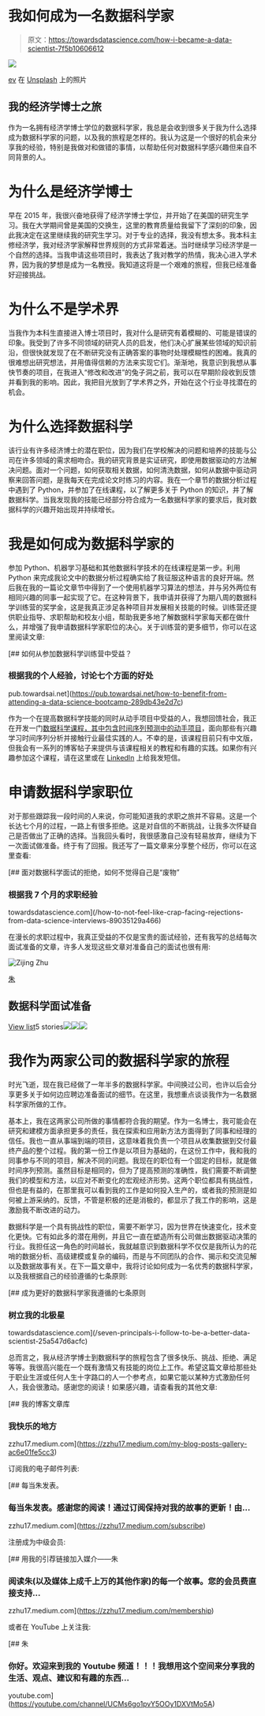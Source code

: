 # 我如何成为一名数据科学家

> 原文：<https://towardsdatascience.com/how-i-became-a-data-scientist-7f5b10606612>

![](img/86ff82123b5fa25a6650d8321cae951f.png)

[ev](https://unsplash.com/@ev?utm_source=unsplash&utm_medium=referral&utm_content=creditCopyText) 在 [Unsplash](https://unsplash.com/collections/8358587/data-science?utm_source=unsplash&utm_medium=referral&utm_content=creditCopyText) 上的照片

## 我的经济学博士之旅

作为一名拥有经济学博士学位的数据科学家，我总是会收到很多关于我为什么选择成为数据科学家的问题，以及我的旅程是怎样的。我认为这是一个很好的机会来分享我的经验，特别是我做对和做错的事情，以帮助任何对数据科学感兴趣但来自不同背景的人。

# **为什么是经济学博士**

早在 2015 年，我很兴奋地获得了经济学博士学位，并开始了在美国的研究生学习。我在大学期间曾是美国的交换生，这里的教育质量给我留下了深刻的印象，因此我决定在这里继续我的研究生学习。对于专业的选择，我没有想太多。我本科主修经济学，我对经济学家解释世界规则的方式非常着迷。当时继续学习经济学是一个自然的选择。当我申请这些项目时，我表达了我对教学的热情，我决心进入学术界，因为我的梦想是成为一名教授。我知道这将是一个艰难的旅程，但我已经准备好迎接挑战。

# **为什么不是学术界**

当我作为本科生直接进入博士项目时，我对什么是研究有着模糊的、可能是错误的印象。我受到了许多不同领域的研究人员的启发，他们决心扩展某些领域的知识前沿，但很快就发现了在不断研究没有正确答案的事物时处理模糊性的困难。我真的很难想出研究想法，并用值得信赖的方法来实现它们。渐渐地，我意识到我想从事快节奏的项目，在我进入“修改和改进”的兔子洞之前，我可以在早期阶段收到反馈并看到我的影响。因此，我把目光放到了学术界之外，开始在这个行业寻找潜在的机会。

# 为什么选择数据科学

该行业有许多经济博士的潜在职位，因为我们在学校解决的问题和培养的技能与公司在许多领域的需求相吻合。我的研究背景是实证研究，即使用数据驱动的方法解决问题。面对一个问题，如何获取相关数据，如何清洗数据，如何从数据中驱动洞察来回答问题，是我每天在完成论文时练习的内容。我在一个章节的数据分析过程中遇到了 Python，并参加了在线课程，以了解更多关于 Python 的知识，并了解数据科学。当我发现我的技能已经部分符合成为一名数据科学家的要求后，我对数据科学的兴趣开始出现并持续增长。

# 我是如何成为数据科学家的

参加 Python、机器学习基础和其他数据科学技术的在线课程是第一步。利用 Python 来完成我论文中的数据分析过程确实给了我征服这种语言的良好开端。然后我在我的一篇论文章节中得到了一个使用机器学习算法的想法，并与另外两位有相同兴趣的同事一起实现了它。在这种背景下，我申请并获得了为期八周的数据科学训练营的奖学金，这是我真正涉足各种项目并发展相关技能的时候。训练营还提供职业指导、求职帮助和校友小组，帮助我更多地了解数据科学家每天都在做什么，并增强了我申请数据科学家职位的决心。关于训练营的更多细节，你可以在这里阅读文章:

[](https://pub.towardsai.net/how-to-benefit-from-attending-a-data-science-bootcamp-289db43e2d7c) [## 如何从参加数据科学训练营中受益？

### 根据我的个人经验，讨论七个方面的好处

pub.towardsai.net](https://pub.towardsai.net/how-to-benefit-from-attending-a-data-science-bootcamp-289db43e2d7c) 

作为一个在提高数据科学技能的同时从动手项目中受益的人，我想回馈社会，我正在开发一门[数据科学课程，其中包含时间序列预测中的动手项目](https://www.greedyacademy.com/training-product-detail/supply-chain-optimization)，面向那些有兴趣学习时间序列分析并接触行业最佳实践的人。不幸的是，该课程目前只有中文版，但我会有一系列的博客帖子来提供与该课程相关的教程和有趣的实践。如果你有兴趣参加这个课程，请在这里或在 [LinkedIn](https://www.linkedin.com/in/zijingzhu/) 上给我发短信。

# 申请数据科学家职位

对于那些跟踪我一段时间的人来说，你可能知道我的求职之旅并不容易。这是一个长达七个月的过程，一路上有很多拒绝。这是对自信的不断挑战，让我多次怀疑自己是否做出了正确的选择。当我回头看时，我很感激自己没有轻易放弃，继续为下一次面试做准备。终于有了回报。我还写了一篇文章来分享整个经历，你可以在这里查看:

[](/how-to-not-feel-like-crap-facing-rejections-from-data-science-interviews-89035129a466) [## 面对数据科学面试的拒绝，如何不觉得自己是“废物”

### 根据我 7 个月的求职经验

towardsdatascience.com](/how-to-not-feel-like-crap-facing-rejections-from-data-science-interviews-89035129a466) 

在漫长的求职过程中，我真正受益的不仅是宝贵的面试经验，还有我写的总结每次面试准备的文章，许多人发现这些文章对准备自己的面试也很有用:

![Zijing Zhu](img/14f00e0aa0c5c94bc8258ff3e7fefc92.png)

[朱](https://zzhu17.medium.com/?source=post_page-----7f5b10606612--------------------------------)

## 数据科学面试准备

[View list](https://zzhu17.medium.com/list/data-science-interview-preparation-bfb0986a61a3?source=post_page-----7f5b10606612--------------------------------)5 stories![](img/6510e303eae9e189fb23df6bf4263bc6.png)![](img/33c60eeec0375523d1862324cfdfdb05.png)![](img/818bd7a9601774bcccdee43055afb4bb.png)

# 我作为两家公司的数据科学家的旅程

时光飞逝，现在我已经做了一年半多的数据科学家。中间换过公司，也许以后会分享更多关于如何边应聘边准备面试的细节。在这里，我想重点谈谈我作为一名数据科学家所做的工作。

基本上，我在这两家公司所做的事情都符合我的期望。作为一名博士，我可能会在研究和建模方面承担更多的责任，我在探索和应用新方法方面得到了同事和经理的信任。我也一直从事端到端的项目，这意味着我负责一个项目从收集数据到交付最终产品的整个过程。我的第一份工作是以项目为基础的，在这份工作中，我和我的同事参与不同的项目，解决不同的问题。我现在的职位有一个固定的目标，就是做时间序列预测。虽然目标是相同的，但为了提高预测的准确性，我们需要不断调整我们的模型和方法，以应对不断变化的宏观经济形势。这两个职位都具有挑战性，但也是有益的，在那里我可以看到我的工作是如何投入生产的，或者我的预测是如何被上游采纳的。反馈，不管是积极的还是消极的，都显示了我工作的影响，这是激励我不断改进的动力。

数据科学是一个具有挑战性的职位，需要不断学习，因为世界在快速变化，技术变化更快。它有如此多的潜在用例，并且它一直在塑造所有公司做出数据驱动决策的行业。我担任这一角色的时间越长，我就越意识到数据科学不仅仅是我所认为的花哨的数据分析、高级建模或复杂的编码，而是与不同团队的合作、揭示和交流见解以及数据故事有关。在下一篇文章中，我将讨论如何成为一名优秀的数据科学家，以及我根据自己的经验遵循的七条原则:

[](/seven-principals-i-follow-to-be-a-better-data-scientist-25a547d6acfc) [## 成为更好的数据科学家我遵循的七条原则

### 树立我的北极星

towardsdatascience.com](/seven-principals-i-follow-to-be-a-better-data-scientist-25a547d6acfc) 

总而言之，我从经济学博士到数据科学的旅程包含了很多快乐、挑战、拒绝、满足等等。我很高兴能在一个既有激情又有技能的岗位上工作。希望这篇文章给那些处于职业生涯或任何人生十字路口的人一个参考点，如果它能以某种方式激励任何人，我会很激动。感谢您的阅读！如果感兴趣，请查看我的其他文章:

[](https://zzhu17.medium.com/my-blog-posts-gallery-ac6e01fe5cc3) [## 我的博客文章库

### 我快乐的地方

zzhu17.medium.com](https://zzhu17.medium.com/my-blog-posts-gallery-ac6e01fe5cc3) 

订阅我的电子邮件列表:

[](https://zzhu17.medium.com/subscribe) [## 每当朱发表。

### 每当朱发表。感谢您的阅读！通过订阅保持对我的故事的更新！由…

zzhu17.medium.com](https://zzhu17.medium.com/subscribe) 

注册成为中级会员:

[](https://zzhu17.medium.com/membership) [## 用我的引荐链接加入媒介——朱

### 阅读朱(以及媒体上成千上万的其他作家)的每一个故事。您的会员费直接支持…

zzhu17.medium.com](https://zzhu17.medium.com/membership) 

或者在 YouTube 上关注我:

[](https://youtube.com/channel/UCMs6go1pvY5OOy1DXVtMo5A) [## 朱

### 你好。欢迎来到我的 Youtube 频道！！！我想用这个空间来分享我的生活、观点、建议和有趣的东西…

youtube.com](https://youtube.com/channel/UCMs6go1pvY5OOy1DXVtMo5A)